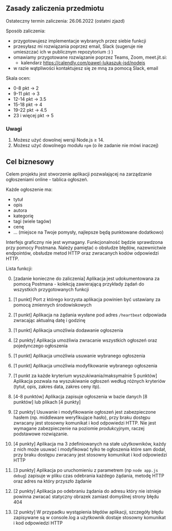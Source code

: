 ## Zasady zaliczenia przedmiotu

Ostateczny termin zaliczenia: 26.06.2022 (ostatni zjazd)

Sposób zaliczenia:
- przygotowujesz implementacje wybranych przez siebie funkcji
- przesyłasz mi rozwiązania poprzez email, Slack (sugeruje nie umieszczać ich w publicznym repozytorium :) )
- omawiamy przygotowane rozwiązanie poprzez Teams, Zoom, meet.jit.si:
    - kalendarz https://calendly.com/pawel-lukaszuk-jsd/nodejs
- w razie wątpliwości kontaktujesz się ze mną za pomocą Slack, email    

Skala ocen:
- 0-8 pkt &rarr; 2
- 9-11 pkt &rarr; 3
- 12-14 pkt &rarr; 3.5
- 15-18 pkt &rarr; 4
- 19-22 pkt &rarr; 4.5
- 23 i więcej pkt &rarr; 5

### **Uwagi**
1. Możesz użyć dowolnej wersji Node.js $\ge$ 14.
2. Możesz użyć dowolnego modułu `npm` (o ile zadanie nie mówi inaczej)

## Cel biznesowy

Celem projektu jest stworzenie aplikacji pozwalającej na zarządzanie ogłoszeniami online - tablica ogłoszeń.

Każde ogłoszenie ma:
- tytuł
- opis
- autora
- kategorię
- tagi (wiele tagów)
- cenę
- ... (miejsce na Twoje pomysły, najlepsze będą punktowane dodatkowo)

Interfejs graficzny nie jest wymagany. Funkcjonalność będzie sprawdzona przy pomocy Postmana. Należy pamiętać o obsłudze błędów, nazewnictwie endpointów, obsłudze metod HTTP oraz zwracanych kodów odpowiedzi HTTP.

Lista funkcji:

0. [zadanie konieczne do zaliczenia] Aplikacja jest udokumentowana za pomocą Postmana - kolekcją zawierającą przykłady żądań do wszystkich przygotowanych funkcji

1. [1 punkt] Port z którego korzysta aplikacja powinien być ustawiany za pomocą zmiennych środowiskowych

2. [1 punkt] Aplikacja na żądania wysłane pod adres `/heartbeat` odpowiada zwracając aktualną datę i godzinę

3. [1 punkt] Aplikacja umożliwia dodawanie ogłoszenia

4. [2 punkty] Aplikacja umożliwia zwracanie wszystkich ogłoszeń oraz pojedynczego ogłoszenia

5. [1 punkt] Aplikacja umożliwia usuwanie wybranego ogłoszenia

6. [1 punkt] Aplikacja umożliwia modyfikowanie wybranego ogłoszenia

7. [1 punkt za każde kryterium wyszukiwania/maksymalnie 5 punktów] Aplikacja pozwala na wyszukiwanie ogłoszeń według różnych kryteriów (tytuł, opis, zakres data, zakres ceny itp).

8. [4-8 punktów] Aplikacja zapisuje ogłoszenia w bazie danych [8 punktów] lub plikach [4 punkty]

9. [2 punkty] Usuwanie i modyfikowanie ogłoszeń jest zabezpieczone hasłem (np. middleware weryfikujące hasło), przy braku dostępu zwracany jest stosowny komunikat i kod odpowiedzi HTTP. Nie jest wymagane zabezpieczenie na poziomie *produkcyjnym*, raczej podstawowe rozwiązanie.

10. [4 punkty] Aplikacja ma 3 zdefiniowanych na stałe użytkowników, każdy z nich może usuwać i modyfikować tylko te ogłoszenia które sam dodał, przy braku dostępu zwracany jest stosowny komunikat i kod odpowiedzi HTTP

11. [3 punkty] Aplikacja po uruchomieniu z parametrem (np `node app.js debug`) zapisuje w pliku czas odebrania każdego żądania, metodę HTTP oraz adres na który przyszło żądanie

12. [2 punkty] Aplikacja po odebraniu żądania do adresu który nie istnieje powinna zwracać statyczny obrazek zamiast domyślnej strony błędu 404

13. [2 punkty] W przypadku wystąpienia błędów aplikacji, szczegóły błędu zapisywane są w console.log a użytkownik dostaje stosowny komunikat i kod odpowiedzi HTTP
